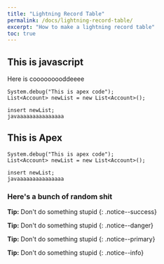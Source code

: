```yaml
---
title: "Lightning Record Table"
permalink: /docs/lightning-record-table/
excerpt: "How to make a lightning record table"
toc: true
---
```

## This is javascript
Here is cooooooooddeeee
```
System.debug("This is apex code");
List<Account> newList = new List<Account>();

insert newList;
javaaaaaaaaaaaaaaa
```

## This is Apex

```
System.debug("This is apex code");
List<Account> newList = new List<Account>();

insert newList;
javaaaaaaaaaaaaaaa
```
### Here's a bunch of random shit

**Tip:** Don't do something stupid
{: .notice--success}

**Tip:** Don't do something stupid
{: .notice--danger}

**Tip:** Don't do something stupid
{: .notice--primary}

**Tip:** Don't do something stupid
{: .notice--info}

